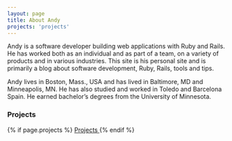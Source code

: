 ```yaml
---
layout: page
title: About Andy
projects: 'projects'
---
```


Andy is a software developer building web applications with Ruby and Rails. He has worked both as an individual and as part of a team, on a variety of products and in various industries. This site is his personal site and is primarily a blog about software development, Ruby, Rails, tools and tips.

Andy lives in Boston, Mass., USA and has lived in Baltimore, MD and Minneapolis, MN. He has also studied and worked in Toledo and Barcelona Spain. He earned bachelor’s degrees from the University of Minnesota.

### Projects

{% if page.projects %} <a href='{{ site.baseurl }}{{ page.projects }}'> Projects </a> {% endif %}


